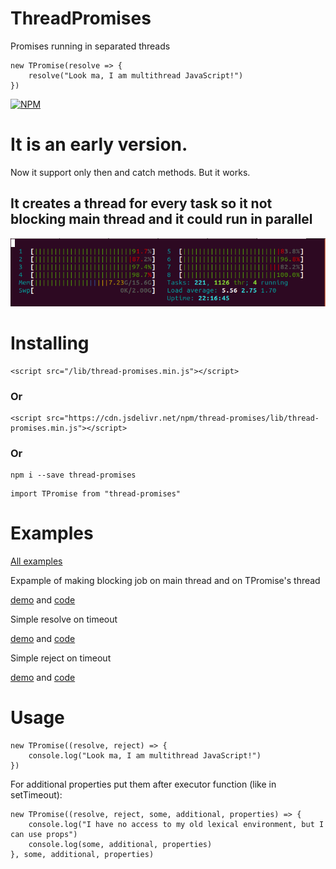 # ThreadPromises

Promises running in separated threads


```
new TPromise(resolve => {
    resolve("Look ma, I am multithread JavaScript!")
})
```


[![NPM](https://nodei.co/npm/thread-promises.png?downloads=true&downloadRank=true&stars=true)](https://nodei.co/npm/thread-promises/)

# It is an early version.

Now it support only then and catch methods. But it works.

## It creates a thread for every task so it not blocking main thread and it could run in parallel

![screenshot](./Threads.png)

# Installing

```
<script src="/lib/thread-promises.min.js"></script>
```

### Or

```
<script src="https://cdn.jsdelivr.net/npm/thread-promises/lib/thread-promises.min.js"></script>
```

### Or

```
npm i --save thread-promises
```

```
import TPromise from "thread-promises"
```

# Examples

[All examples](https://github.com/kshshe/ThreadPromises/tree/master/examples)

Expample of making blocking job on main thread and on TPromise's thread

[demo](http://htmlpreview.github.io/?https://github.com/kshshe/ThreadPromises/blob/master/examples/BlockingTask/index.html)
and [code](https://github.com/kshshe/ThreadPromises/tree/master/examples/BlockingTask)


Simple resolve on timeout

[demo](http://htmlpreview.github.io/?https://github.com/kshshe/ThreadPromises/blob/master/examples/simpleTimeout/index.html)
and [code](https://github.com/kshshe/ThreadPromises/tree/master/examples/simpleTimeout)


Simple reject on timeout

[demo](http://htmlpreview.github.io/?https://github.com/kshshe/ThreadPromises/blob/master/examples/simpleReject/index.html)
and [code](https://github.com/kshshe/ThreadPromises/tree/master/examples/simpleReject)

# Usage

```
new TPromise((resolve, reject) => {
    console.log("Look ma, I am multithread JavaScript!")
})
```

For additional properties put them after executor function (like in setTimeout):

```
new TPromise((resolve, reject, some, additional, properties) => {
    console.log("I have no access to my old lexical environment, but I can use props")
    console.log(some, additional, properties)
}, some, additional, properties)
```
